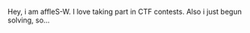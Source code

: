 Hey, i am affleS-W. I love taking part in CTF contests. Also i just begun solving, so...

<!---
affleS-W/affleS-W is a ✨ special ✨ repository because its `README.md` (this file) appears on your GitHub profile.
You can click the Preview link to take a look at your changes.
--->
